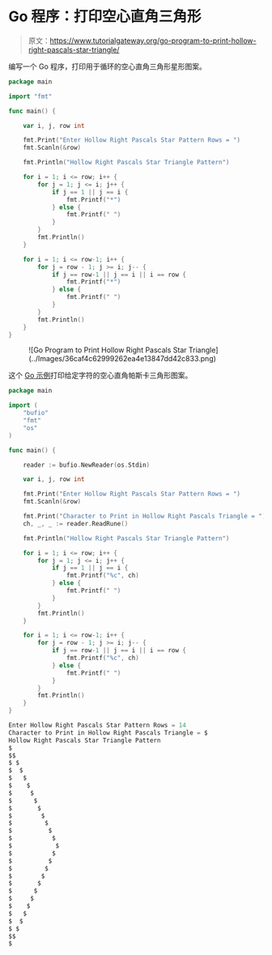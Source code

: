 # Go 程序：打印空心直角三角形

> 原文：<https://www.tutorialgateway.org/go-program-to-print-hollow-right-pascals-star-triangle/>

编写一个 Go 程序，打印用于循环的空心直角三角形星形图案。

```go
package main

import "fmt"

func main() {

	var i, j, row int

	fmt.Print("Enter Hollow Right Pascals Star Pattern Rows = ")
	fmt.Scanln(&row)

	fmt.Println("Hollow Right Pascals Star Triangle Pattern")

	for i = 1; i <= row; i++ {
		for j = 1; j <= i; j++ {
			if j == 1 || j == i {
				fmt.Printf("*")
			} else {
				fmt.Printf(" ")
			}
		}
		fmt.Println()
	}

	for i = 1; i <= row-1; i++ {
		for j = row - 1; j >= i; j-- {
			if j == row-1 || j == i || i == row {
				fmt.Printf("*")
			} else {
				fmt.Printf(" ")
			}
		}
		fmt.Println()
	}
}
```

<figure class="wp-block-image size-large">![Go Program to Print Hollow Right Pascals Star Triangle](../Images/36caf4c62999262ea4e13847dd42c833.png)</figure>

这个 [Go 示例](https://www.tutorialgateway.org/go-programs/)打印给定字符的空心直角帕斯卡三角形图案。

```go
package main

import (
	"bufio"
	"fmt"
	"os"
)

func main() {

	reader := bufio.NewReader(os.Stdin)

	var i, j, row int

	fmt.Print("Enter Hollow Right Pascals Star Pattern Rows = ")
	fmt.Scanln(&row)

	fmt.Print("Character to Print in Hollow Right Pascals Triangle = ")
	ch, _, _ := reader.ReadRune()

	fmt.Println("Hollow Right Pascals Star Triangle Pattern")

	for i = 1; i <= row; i++ {
		for j = 1; j <= i; j++ {
			if j == 1 || j == i {
				fmt.Printf("%c", ch)
			} else {
				fmt.Printf(" ")
			}
		}
		fmt.Println()
	}

	for i = 1; i <= row-1; i++ {
		for j = row - 1; j >= i; j-- {
			if j == row-1 || j == i || i == row {
				fmt.Printf("%c", ch)
			} else {
				fmt.Printf(" ")
			}
		}
		fmt.Println()
	}
}
```

```go
Enter Hollow Right Pascals Star Pattern Rows = 14
Character to Print in Hollow Right Pascals Triangle = $
Hollow Right Pascals Star Triangle Pattern
$
$$
$ $
$  $
$   $
$    $
$     $
$      $
$       $
$        $
$         $
$          $
$           $
$            $
$           $
$          $
$         $
$        $
$       $
$      $
$     $
$    $
$   $
$  $
$ $
$$
$
```